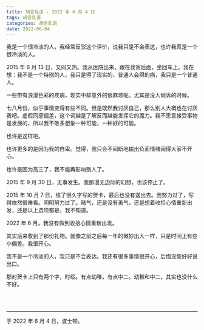```yaml
---
title: 胡言乱语 - 2022 年 6 月 4 日
tags: 胡言乱语
categories: 胡言乱语
date: 2022-06-04
---
```


我是一个很冷淡的人，我经常反驳这个评价，说我只是不会表达，也许我真是一个很冷淡的人。

2015 年 6 月 13 日，又闷又热。我从医院出来，跟在我爸后面，坐回车上。我在想：我不是一个特别的人，我只是得了现实的、普通人会得的病，我只是一个普通人。

一些带有浪漫色彩的疾病，现实中却意外的很麻烦呢。尤其是没人倾诉的时候。

七八月份，似乎事情变得有些不同。但是既然我讨厌自己，那么别人大概也在讨厌我吧。虚假同感偏差，这个词越是了解反而越能发挥它的魔力。我不愿意接受事物是发展的，所以我不敢多想象一种可能，一种好的可能。

也许是这样吧。

也许更多的是因为我的自卑。觉得，我只会不间断地输出负面情绪闹得大家不开心。

也许是因为高三了，我不能再影响别人了。

2015 年 9 月 30 日，无事发生。我那漫无边际的幻想，也该停止了。

2015 年 10 月 7 日，练了很久字写的贺卡，最后也没有送出去。我努力过了，写得依然很难看。明明努力过了。赌气，还是没有勇气，还是想着收拾心情重新出发，还是以上选项都是，我不知道。

2022 年 6 月。我没有做到收拾心情重新出发。

其实后来收到了那份礼物。就像之前之后每一年的微妙出入一样，只是时间上有些小偏差。我很开心。

我不是一个冷淡的人，我只是不会表达。我还有很多事情很开心，后悔没能好好说出口。

那封贺卡上只有两个字，时绥。有点幼稚，有点中二。幼稚和中二，其实也没什么不好。

<br>

<br>

------

于 2022 年 6 月 4 日，波士顿。
